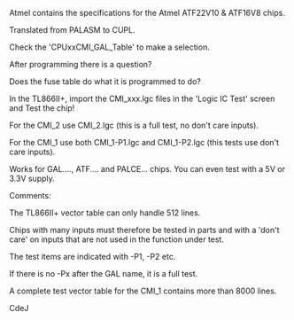 Atmel contains the specifications for the Atmel ATF22V10 & ATF16V8 chips.

Translated from PALASM to CUPL. 

Check the 'CPUxxCMI_GAL_Table' to make a selection.

After programming there is a question?

Does the fuse table do what it is programmed to do?

In the TL866II+, import the CMI_xxx.lgc files in the 'Logic IC Test' screen and Test the chip!

For the CMI_2 use CMI_2.lgc (this is a full test, no don't care inputs).

For the CMI_1 use both CMI_1-P1.lgc and CMI_1-P2.lgc (this tests use don't care inputs).

Works for GAL...., ATF.... and PALCE... chips.
You can even test with a 5V or 3.3V supply.





Comments:

   The TL866II+ vector table can only handle 512 lines.

   Chips with many inputs must therefore be tested in parts
   and with a 'don't care' on inputs that are not used in the function under test.

   The test items are indicated with -P1, -P2 etc.

   If there is no -Px after the GAL name, it is a full test.

   A complete test vector table for the CMI_1 contains more than 8000 lines.




CdeJ



